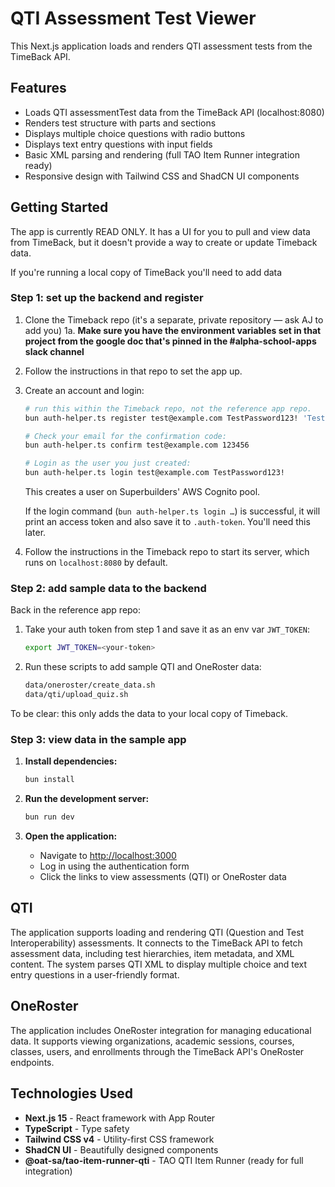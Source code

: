 # QTI Assessment Test Viewer

This Next.js application loads and renders QTI assessment tests from the TimeBack API.

## Features

- Loads QTI assessmentTest data from the TimeBack API (localhost:8080)
- Renders test structure with parts and sections
- Displays multiple choice questions with radio buttons
- Displays text entry questions with input fields
- Basic XML parsing and rendering (full TAO Item Runner integration ready)
- Responsive design with Tailwind CSS and ShadCN UI components

## Getting Started

The app is currently READ ONLY. It has a UI for you to pull and view data from TimeBack, but it doesn't provide a way to create or update Timeback data.

If you're running a local copy of TimeBack you'll need to add data

### Step 1: set up the backend and register

1. Clone the Timeback repo (it's a separate, private repository — ask AJ to add you)
1a. **Make sure you have the environment variables set in that project from the google doc that's pinned in the #alpha-school-apps slack channel**

2. Follow the instructions in that repo to set the app up.
2. Create an account and login:

    ```bash
    # run this within the Timeback repo, not the reference app repo.
    bun auth-helper.ts register test@example.com TestPassword123! 'Test User'

    # Check your email for the confirmation code:
    bun auth-helper.ts confirm test@example.com 123456

    # Login as the user you just created:
    bun auth-helper.ts login test@example.com TestPassword123!
    ```

    This creates a user on Superbuilders' AWS Cognito pool.

    If the login command (`bun auth-helper.ts login …`) is successful, it will print an access token and also save it to `.auth-token`. You'll need this later.

3. Follow the instructions in the Timeback repo to start its server, which runs on `localhost:8080` by default.

### Step 2: add sample data to the backend

Back in the reference app repo:

1. Take your auth token from step 1 and save it as an env var `JWT_TOKEN`:

    ```bash
    export JWT_TOKEN=<your-token>
    ```

2. Run these scripts to add sample QTI and OneRoster data:

    ```bash
    data/oneroster/create_data.sh
    data/qti/upload_quiz.sh
    ```

To be clear: this only adds the data to your local copy of Timeback.

### Step 3: view data in the sample app

1. **Install dependencies:**

    ```bash
    bun install
    ```

2. **Run the development server:**

    ```bash
    bun run dev
    ```

3. **Open the application:**
    - Navigate to [http://localhost:3000](http://localhost:3000)
    - Log in using the authentication form
    - Click the links to view assessments (QTI) or OneRoster data

## QTI

The application supports loading and rendering QTI (Question and Test Interoperability) assessments. It connects to the TimeBack API to fetch assessment data, including test hierarchies, item metadata, and XML content. The system parses QTI XML to display multiple choice and text entry questions in a user-friendly format.

## OneRoster

The application includes OneRoster integration for managing educational data. It supports viewing organizations, academic sessions, courses, classes, users, and enrollments through the TimeBack API's OneRoster endpoints.

## Technologies Used

- **Next.js 15** - React framework with App Router
- **TypeScript** - Type safety
- **Tailwind CSS v4** - Utility-first CSS framework
- **ShadCN UI** - Beautifully designed components
- **@oat-sa/tao-item-runner-qti** - TAO QTI Item Runner (ready for full integration)
